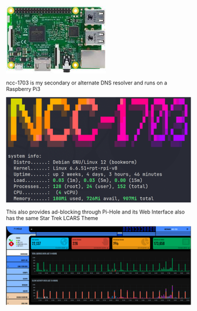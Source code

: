 
![](images/pi3.jpeg)

ncc-1703 is my secondary or alternate DNS resolver and runs on a Raspberry Pi3

![](images/1703sysinfo.png)

This also provides ad-blocking through Pi-Hole and its Web Interface also has the same Star Trek LCARS Theme

![](<images/pi-hole2 webinterface.png>)

